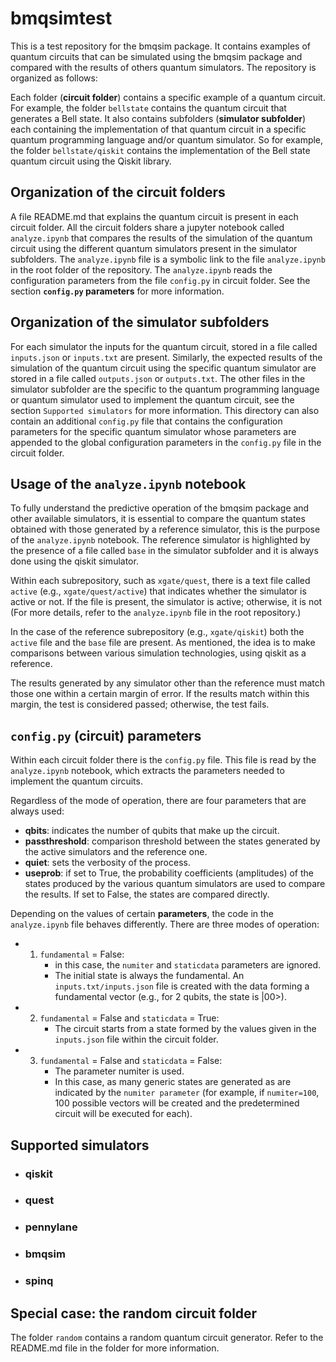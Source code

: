 # bmqsimtest

This is a test repository for the bmqsim package. It contains examples of quantum circuits that can be simulated using the bmqsim package and compared with the results of others quantum simulators.
The repository is organized as follows:

Each folder (**circuit folder**) contains a specific example of a quantum circuit. For example, the folder `bellstate` contains the quantum circuit that generates a Bell state. It also contains subfolders (**simulator subfolder**) each containing the implementation of that quantum circuit in a specific quantum programming language and/or quantum simulator. So for example, the folder `bellstate/qiskit` contains the implementation of the Bell state quantum circuit using the Qiskit library.

## Organization of the circuit folders

A file README.md that explains the quantum circuit is present in each circuit folder.
All the circuit folders share a jupyter notebook called `analyze.ipynb` that compares the results of the simulation of the quantum circuit using the different quantum simulators present in the simulator subfolders.
The `analyze.ipynb` file is a symbolic link to the file `analyze.ipynb` in the root folder of the repository.
The `analyze.ipynb` reads the configuration parameters from the file `config.py` in circuit folder. See the section **`config.py` parameters** for more information.

## Organization of the simulator subfolders

For each simulator the inputs for the quantum circuit, stored in a file called `inputs.json` or `inputs.txt` are present. Similarly, the expected results of the simulation of the quantum circuit using the specific quantum simulator are stored in a file called `outputs.json` or `outputs.txt`.
The other files in the simulator subfolder are the specific to the quantum programming language or quantum simulator used to implement the quantum circuit, see the section `Supported simulators` for more information.
This directory can also contain an additional `config.py` file that contains the configuration parameters for the specific quantum simulator whose parameters are appended to the global configuration parameters in the `config.py` file in the circuit folder. 

## Usage of the `analyze.ipynb` notebook

To fully understand the predictive operation of the bmqsim package and other available simulators, it is essential to compare the quantum states obtained with those generated by a reference simulator, this
is the purpose of the `analyze.ipynb` notebook. The reference simulator is highlighted by the presence of a file called `base` in the simulator subfolder and it is always done using the qiskit simulator.

Within each subrepository, such as `xgate/quest`, there is a text file called `active` (e.g., `xgate/quest/active`) that indicates whether the simulator is active or not. If the file is present, the simulator is active; otherwise, it is not (For more details, refer to the `analyze.ipynb` file in the root repository.)

In the case of the reference subrepository (e.g., `xgate/qiskit`) both the `active` file and the `base` file are present. As mentioned, the idea is to make comparisons between various simulation technologies, using qiskit as a reference.

The results generated by any simulator other than the reference must match those one within a certain margin of error. If the results match within this margin, the test is considered passed; otherwise, the test fails.

## `config.py` (circuit) parameters

Within each circuit folder there is the `config.py` file. This file is read by the `analyze.ipynb` notebook, which extracts the parameters needed to implement the quantum circuits.

Regardless of the mode of operation, there are four parameters that are always used:

- **qbits**: indicates the number of qubits that make up the circuit.
- **passthreshold**: comparison threshold between the states generated by the active simulators and the reference one.
- **quiet**: sets the verbosity of the process.
- **useprob**: if set to True, the probability coefficients (amplitudes) of the states produced by the various quantum simulators are used to compare the results. If set to False, the states are compared directly.

Depending on the values of certain **parameters**, the code in the `analyze.ipynb` file behaves differently. There are three modes of operation:

- 1) `fundamental` = False:
     - in this case, the `numiter` and `staticdata` parameters are ignored.
     - The initial state is always the fundamental. An `inputs.txt/inputs.json` file is created with the data forming a fundamental vector (e.g., for 2 qubits, the state is |00>).

- 2) `fundamental` = False and `staticdata` = True:
     - The circuit starts from a state formed by the values given in the `inputs.json` file within the circuit folder.

- 3) `fundamental` = False and `staticdata` = False:
     - The parameter numiter is used.
     - In this case, as many generic states are generated as are indicated by the `numiter parameter` (for example, if `numiter=100`, 100 possible vectors will be created and the predetermined circuit will be executed for each).


## Supported simulators

- ### qiskit

- ### quest

- ### pennylane

- ### bmqsim

- ### spinq

## Special case: the random circuit folder

The folder `random` contains a random quantum circuit generator. Refer to the README.md file in the folder for more information.
